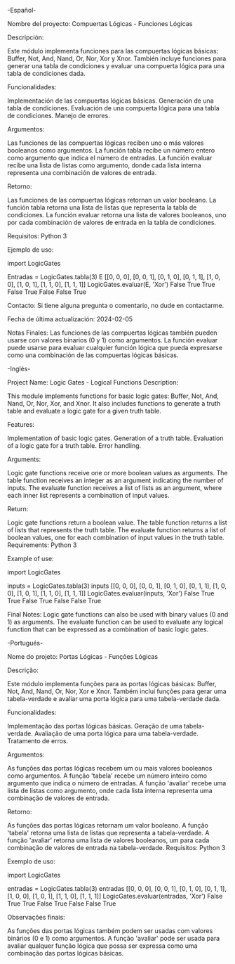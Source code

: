 -Español-

Nombre del proyecto: Compuertas Lógicas - Funciones Lógicas

Descripción:

Este módulo implementa funciones para las compuertas lógicas básicas: Buffer, Not, And, Nand, Or, Nor, Xor y Xnor. También incluye funciones para generar una tabla de condiciones y evaluar una compuerta lógica para una tabla de condiciones dada.

Funcionalidades:

Implementación de las compuertas lógicas básicas.
Generación de una tabla de condiciones.
Evaluación de una compuerta lógica para una tabla de condiciones.
Manejo de errores.

Argumentos:

Las funciones de las compuertas lógicas reciben uno o más valores booleanos como argumentos.
La función tabla recibe un número entero como argumento que indica el número de entradas.
La función evaluar recibe una lista de listas como argumento, donde cada lista interna representa una combinación de valores de entrada.

Retorno:

Las funciones de las compuertas lógicas retornan un valor booleano.
La función tabla retorna una lista de listas que representa la tabla de condiciones.
La función evaluar retorna una lista de valores booleanos, uno por cada combinación de valores de entrada en la tabla de condiciones.

Requisitos: Python 3

Ejemplo de uso: 


import LogicGates

Entradas = LogicGates.tabla(3)
E
[[0, 0, 0], [0, 0, 1], [0, 1, 0], [0, 1, 1], [1, 0, 0], [1, 0, 1], [1, 1, 0], [1, 1, 1]]
LogicGates.evaluar(E, 'Xor')
False
True
True
False
True
False
False
True

Contacto: Si tiene alguna pregunta o comentario, no dude en contactarme.

Fecha de última actualización: 2024-02-05

Notas Finales:
Las funciones de las compuertas lógicas también pueden usarse con valores binarios (0 y 1) como argumentos.
La función evaluar puede usarse para evaluar cualquier función lógica que pueda expresarse como una combinación de las compuertas lógicas básicas.


-Inglés-

Project Name: Logic Gates - Logical Functions
Description:

This module implements functions for basic logic gates: Buffer, Not, And, Nand, Or, Nor, Xor, and Xnor. It also includes functions to generate a truth table and evaluate a logic gate for a given truth table.

Features:

Implementation of basic logic gates.
Generation of a truth table.
Evaluation of a logic gate for a truth table.
Error handling.

Arguments:

Logic gate functions receive one or more boolean values as arguments.
The table function receives an integer as an argument indicating the number of inputs.
The evaluate function receives a list of lists as an argument, where each inner list represents a combination of input values.

Return:

Logic gate functions return a boolean value.
The table function returns a list of lists that represents the truth table.
The evaluate function returns a list of boolean values, one for each combination of input values in the truth table.
Requirements: Python 3

Example of use:

import LogicGates

inputs = LogicGates.tabla(3)
inputs
[[0, 0, 0], [0, 0, 1], [0, 1, 0], [0, 1, 1], [1, 0, 0], [1, 0, 1], [1, 1, 0], [1, 1, 1]]
LogicGates.evaluar(inputs, 'Xor')
False
True
True
False
True
False
False
True

Final Notes:
Logic gate functions can also be used with binary values (0 and 1) as arguments.
The evaluate function can be used to evaluate any logical function that can be expressed as a combination of basic logic gates.


-Portugués-

Nome do projeto: Portas Lógicas - Funções Lógicas

Descrição:

Este módulo implementa funções para as portas lógicas básicas: Buffer, Not, And, Nand, Or, Nor, Xor e Xnor. Também inclui funções para gerar uma tabela-verdade e avaliar uma porta lógica para uma tabela-verdade dada.

Funcionalidades:

Implementação das portas lógicas básicas.
Geração de uma tabela-verdade.
Avaliação de uma porta lógica para uma tabela-verdade.
Tratamento de erros.

Argumentos:

As funções das portas lógicas recebem um ou mais valores booleanos como argumentos.
A função 'tabela' recebe um número inteiro como argumento que indica o número de entradas.
A função 'avaliar' recebe uma lista de listas como argumento, onde cada lista interna representa uma combinação de valores de entrada.

Retorno:

As funções das portas lógicas retornam um valor booleano.
A função 'tabela' retorna uma lista de listas que representa a tabela-verdade.
A função 'avaliar' retorna uma lista de valores booleanos, um para cada combinação de valores de entrada na tabela-verdade.
Requisitos: Python 3

Exemplo de uso:

import LogicGates

entradas = LogicGates.tabla(3)
entradas
[[0, 0, 0], [0, 0, 1], [0, 1, 0], [0, 1, 1], [1, 0, 0], [1, 0, 1], [1, 1, 0], [1, 1, 1]]
LogicGates.evaluar(entradas, 'Xor')
False
True
True
False
True
False
False
True

Observações finais:

As funções das portas lógicas também podem ser usadas com valores binários (0 e 1) como argumentos.
A função 'avaliar' pode ser usada para avaliar qualquer função lógica que possa ser expressa como uma combinação das portas lógicas básicas.
